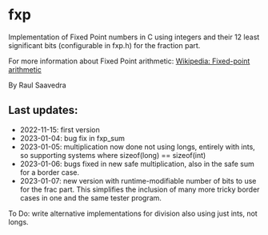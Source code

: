 # fxp
Implementation of Fixed Point numbers in C using integers and their 12 least 
significant bits (configurable in fxp.h) for the fraction part.

For more information about Fixed Point arithmetic:
[Wikipedia: Fixed-point arithmetic](https://en.wikipedia.org/wiki/Fixed-point_arithmetic)

By Raul Saavedra

## Last updates:
- 2022-11-15: first version
- 2023-01-04: bug fix in fxp_sum
- 2023-01-05: multiplication now done not using longs, entirely with ints, so
supporting systems where sizeof(long) == sizeof(int)
- 2023-01-06: bugs fixed in new safe multiplication, also in the safe sum for a
border case.
- 2023-01-07: new version with runtime-modifiable number of bits to use for
the frac part. This simplifies the inclusion of many more tricky border cases
in one and the same tester program.

To Do: write alternative implementations for division also using just ints, not longs.
